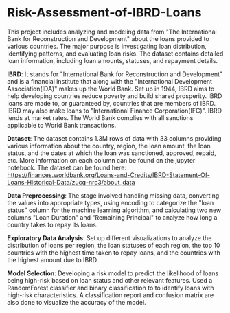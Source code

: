 # Risk-Assessment-of-IBRD-Loans

This project includes analyzing and modeling data from "The International Bank for Reconstruction and Development" about the loans provided to various countries. The major purpose is investigating loan distribution, identifying patterns, and evaluating loan risks. The dataset contains detailed loan information, including loan amounts, statuses, and repayment details.

**IBRD**: It stands for "International Bank for Reconstruction and Development" and is a financial institute that along with the "International Development Association(IDA)" makes up the World Bank. Set up in 1944, IBRD aims to help developing countries reduce poverty and build shared prosperity. IBRD loans are made to, or guaranteed by, countries that are members of IBRD. IBRD may also make loans to "International Finance Corporation(IFC)". IBRD lends at market rates. The World Bank complies with all sanctions applicable to World Bank transactions.

**Dataset**: The dataset contains 1.3M rows of data with 33 columns providing various information about the country, region, the loan amount, the loan status, and the dates at which the loan was sanctioned, approved, repaid, etc. More information on each column can be found on the jupyter notebook. The dataset can be found here: https://finances.worldbank.org/Loans-and-Credits/IBRD-Statement-Of-Loans-Historical-Data/zucq-nrc3/about_data

**Data Preprocessing**: The stage involved handling missing data, converting the values into appropriate types, using encoding to categorize the "loan status" column for the machine learning algorithm, and calculating two new columns "Loan Duration" and "Remaining Principal" to analyze how long a country takes to repay its loans. 

**Exploratory Data Analysis**: Set up different visualizations to analyze the distribution of loans per region, the loan statuses of each region, the top 10 countries with the highest time taken to repay loans, and the countries with the highest amount due to IBRD.

**Model Selection**: Developing a risk model to predict the likelihood of loans being high-risk based on loan status and other relevant features. Used a RandomForest classifier and binary classification to to identify loans with high-risk characteristics. A classification report and confusion matrix are also done to visualize the accuracy of the model.
